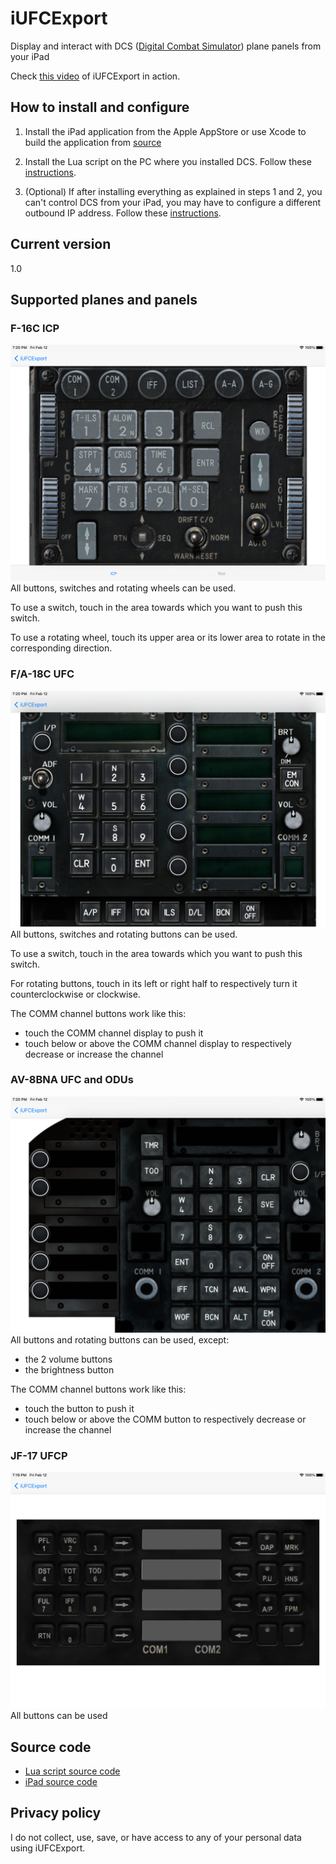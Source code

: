 # iUFCExport
Display and interact with DCS ([Digital Combat Simulator](https://www.digitalcombatsimulator.com)) plane panels from your iPad

Check [this video](https://www.youtube.com/watch?v=Kx_l9_WEQhs) of iUFCExport in action.

## How to install and configure

1) Install the iPad application from the Apple AppStore or use Xcode to build the application from [source](https://github.com/wluc9875/iUFCExport-iPad)

2) Install the Lua script on the PC where you installed DCS. Follow these [instructions](https://github.com/wluc9875/iUFCExport-LuaScript#readme).

3) (Optional) If after installing everything as explained in steps 1 and 2, you can't control DCS from your iPad, you may have to configure a different outbound IP address. Follow these [instructions](https://github.com/wluc9875/iUFCExport-iPad#configuration).


## Current version
1.0

## Supported planes and panels
### F-16C ICP
![F16-ICP](./resources/f16-icp.png)
All buttons, switches and rotating wheels can be used.

To use a switch, touch in the area towards which you want to push this switch.

To use a rotating wheel, touch its upper area or its lower area to rotate in the corresponding direction.

### F/A-18C UFC
![FA18-UFC](./resources/fa18-ufc.png)
All buttons, switches and rotating buttons can be used.

To use a switch, touch in the area towards which you want to push this switch.

For rotating buttons, touch in its left or right half to respectively turn it counterclockwise or clockwise.

The COMM channel buttons work like this:
* touch the COMM channel display to push it
* touch below or above the COMM channel display to respectively decrease or increase the channel

### AV-8BNA UFC and ODUs
![AV8-UFC](./resources/av8-ufc.png)
All buttons and rotating buttons can be used, except:
* the 2 volume buttons
* the brightness button

The COMM channel buttons work like this:
* touch the button to push it
* touch below or above the COMM button to respectively decrease or increase the channel

### JF-17 UFCP
![JF17-UFCP](./resources/jf17-ufcp.png)
All buttons can be used

## Source code
* [Lua script source code](https://github.com/wluc9875/iUFCExport-LuaScript)
* [iPad source code](https://github.com/wluc9875/iUFCExport-iPad)

## Privacy policy
I do not collect, use, save, or have access to any of your personal data using iUFCExport.
